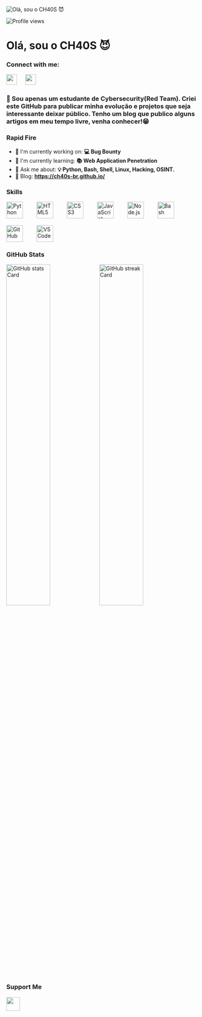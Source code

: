 ![Olá, sou o CH40S 😈](https://i.pinimg.com/originals/01/78/71/0178717b986c40c909e35213e4f25ad0.gif)

![Profile views](https://komarev.com/ghpvc/?username=CH40S-BR&label=Profile%20views&color=0e75b6&style=flat)

<div id="toc">
  <ul align="left" style="list-style: none">
    <summary>
      <h1>
        Olá, sou o CH40S 😈
      </h1>
    </summary>
  </ul>
</div>

**<h3 align="left">Connect with me:</h3>** 
<p align="left"><a href="https://github.com/CH40S-BR" target="_blank"><img src="https://img.shields.io/badge/GitHub-100000?style=flat&logo=github&logoColor=white" height="28" style="margin-right: 18px"></a> <a href="https://www.instagram.com/anark.code" target="_blank"><img src="https://img.shields.io/badge/Instagram-E4405F?style=flat&logo=instagram&logoColor=white" height="28" style="margin-right: 18px"></a></p>

 **<h3 align="left">👾 Sou apenas um estudante de Cybersecurity(Red Team). Criei este GitHub para publicar minha evolução e projetos que seja interessante deixar público. Tenho um blog que publico alguns artigos em meu tempo livre, venha conhecer!😁</h3>**

**<h3 align="left">Rapid Fire</h3>**

- 💼 I'm currently working on: **💻 Bug Bounty**
- 🌱 I'm currently learning: **📚 Web Application Penetration**
- 💬 Ask me about: **💡 Python, Bash, Shell, Linux, Hacking, OSINT.**
- 📝 Blog: **<a href="https://ch40s-br.github.io/" target="_blank">https://ch40s-br.github.io/</a>**


 **<h3 align="left">Skills</h3>**

<div style="display: flex; flex-wrap: wrap; gap: 18px; justify-content: left;"><img src="https://cdn.jsdelivr.net/gh/devicons/devicon/icons/python/python-original.svg" height="44" alt="Python" style="margin-right: 18px"> <img src="https://cdn.jsdelivr.net/gh/devicons/devicon@latest/icons/html5/html5-original-wordmark.svg" height="44" alt="HTML5" style="margin-right: 18px"> <img src="https://cdn.jsdelivr.net/gh/devicons/devicon@latest/icons/css3/css3-original-wordmark.svg" height="44" alt="CSS3" style="margin-right: 18px"> <img src="https://cdn.jsdelivr.net/gh/devicons/devicon/icons/javascript/javascript-original.svg" height="44" alt="JavaScript" style="margin-right: 18px"> <img src="https://cdn.jsdelivr.net/gh/devicons/devicon@latest/icons/nodejs/nodejs-original-wordmark.svg" height="44" alt="Node.js" style="margin-right: 18px"> <img src="https://skillicons.dev/icons?i=bash" height="44" alt="Bash" style="margin-right: 18px"> <img src="https://cdn.jsdelivr.net/gh/devicons/devicon@latest/icons/github/github-original-wordmark.svg" height="44" alt="GitHub" style="margin-right: 18px"> <img src="https://cdn.jsdelivr.net/gh/devicons/devicon@latest/icons/vscode/vscode-original.svg" height="44" alt="VSCode" style="margin-right: 18px"></div>

 **<h3 align="left">GitHub Stats</h3>**

<p align="left">
  <img width="48%" src="https://github-readme-stats.vercel.app/api?username=CH40S-BR&theme=react&hide_title=false&hide_rank=false&show_icons=false&include_all_commits=false&count_private=true&line_height=23" alt="GitHub stats Card" />
  <img width="48%" src="https://streak-stats.demolab.com/?user=CH40S-BR&theme=react&hide_border=false&date_format=M+j%5B%2C+Y%5D&mode=daily&hide_total_contributions=false&hide_current_streak=false&hide_longest_streak=false&card_height=200" alt="GitHub streak Card" />
</p>

 **<h3 align="left">Support Me</h3>**

<p align="left"><a href="https://www.patreon.com/CH40SBR" target="_blank"><img src="https://img.shields.io/badge/Patreon-F96854?style=flat&logo=patreon&logoColor=white" height="36" style="margin-right: 4px"></a></p>
